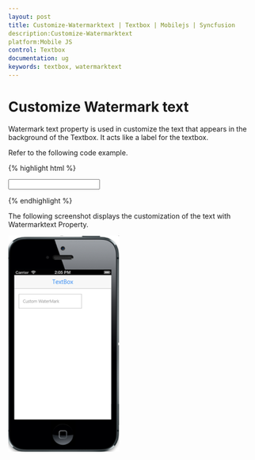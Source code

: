 ```yaml
---
layout: post
title: Customize-Watermarktext | Textbox | Mobilejs | Syncfusion
description:Customize-Watermarktext
platform:Mobile JS
control: Textbox
documentation: ug
keywords: textbox, watermarktext
---
```


# Customize Watermark text

Watermark text property is used in customize the text that appears in the background of the Textbox. It acts like a label for the textbox.

Refer to the following code example.



{% highlight html %}

<input id="textbox_sample" data-role="ejmtextbox" data-ej-watermarktext="Custom WaterMark"  data-ej-width="200">    

{% endhighlight %}



The following screenshot displays the customization of the text with Watermarktext Property.


![](Customize-Watermark-text-images/watermarktext-img1.png) 